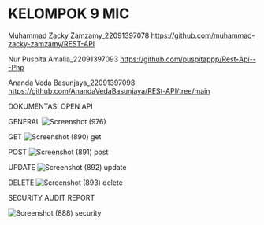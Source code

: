 # KELOMPOK 9 MIC

Muhammad Zacky Zamzamy_22091397078
https://github.com/muhammad-zacky-zamzamy/REST-API

Nur Puspita Amalia_22091397093
https://github.com/puspitappp/Rest-Api---Php

Ananda Veda Basunjaya_22091397098
https://github.com/AnandaVedaBasunjaya/RESt-API/tree/main



DOKUMENTASI OPEN API 

GENERAL
![Screenshot (976)](https://github.com/puspitappp/Rest-Api---Php/assets/144086838/9250f195-e585-46f8-9ee0-60bd99791085)


GET 
![Screenshot (890) get](https://github.com/puspitappp/Rest-Api---Php/assets/144086838/4f7a9a58-b3e3-40d8-a83a-d5b2451fe580)

POST
![Screenshot (891) post](https://github.com/puspitappp/Rest-Api---Php/assets/144086838/a76c4f84-4b96-47fb-b2b2-86cbec52dc0c)

UPDATE
![Screenshot (892) update](https://github.com/puspitappp/Rest-Api---Php/assets/144086838/086a03f0-1800-43a2-80f7-26de9ff70ff5)

DELETE
![Screenshot (893) delete](https://github.com/puspitappp/Rest-Api---Php/assets/144086838/3bb6941b-86b6-4b13-bace-c634f9e47944)

SECURITY AUDIT REPORT

![Screenshot (888) security](https://github.com/puspitappp/Rest-Api---Php/assets/144086838/6aba4626-dcb7-4353-bdf6-0b9e93899b6e)








